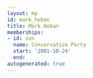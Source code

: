```yaml
---
layout: mp
id: mark_hoban
title: Mark Hoban
memberships:
- id: con
  name: Conservative Party
  start: '2001-10-24'
  end: 
autogenerated: true
---
```

